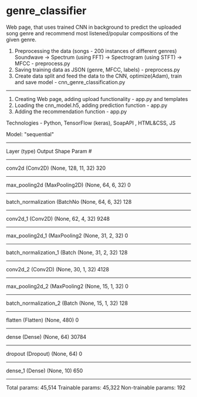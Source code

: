# genre_classifier

Web page, that uses trained CNN in background to predict the uploaded song genre and recommend most listened/popular compositions of the given genre.

1. Preprocessing the data (songs - 200 instances of different genres) Soundwave -> Spectrum (using FFT) -> Spectrogram (using STFT) -> MFCC - preprocess.py
2. Saving training data as JSON (genre, MFCC,  labels) - preprocess.py
3. Create data split and feed the data to the CNN, optimize(Adam), train and save model - cnn_genre_classification.py

--------------------------------------------------------------------------------

1. Creating Web page, adding upload functionality - app.py and templates
2. Loading the cnn_model.h5, adding prediction function - app.py
3. Adding the recommendation function - app.py

Technologies - Python, TensorFlow (keras), SoapAPI , HTML&CSS, JS

Model: "sequential"
_________________________________________________________________
Layer (type)                 Output Shape              Param #   
_________________________________________________________________
conv2d (Conv2D)              (None, 128, 11, 32)       320
_________________________________________________________________
max_pooling2d (MaxPooling2D) (None, 64, 6, 32)         0
_________________________________________________________________
batch_normalization (BatchNo (None, 64, 6, 32)         128
_________________________________________________________________
conv2d_1 (Conv2D)            (None, 62, 4, 32)         9248
_________________________________________________________________
max_pooling2d_1 (MaxPooling2 (None, 31, 2, 32)         0
_________________________________________________________________
batch_normalization_1 (Batch (None, 31, 2, 32)         128
_________________________________________________________________
conv2d_2 (Conv2D)            (None, 30, 1, 32)         4128
_________________________________________________________________
max_pooling2d_2 (MaxPooling2 (None, 15, 1, 32)         0
_________________________________________________________________
batch_normalization_2 (Batch (None, 15, 1, 32)         128
_________________________________________________________________
flatten (Flatten)            (None, 480)               0
_________________________________________________________________
dense (Dense)                (None, 64)                30784
_________________________________________________________________
dropout (Dropout)            (None, 64)                0
_________________________________________________________________
dense_1 (Dense)              (None, 10)                650
_________________________________________________________________
Total params: 45,514
Trainable params: 45,322
Non-trainable params: 192
